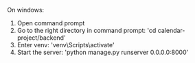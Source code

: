 On windows:
1. Open command prompt
2. Go to the right directory in command prompt: 'cd calendar-project/backend'
3. Enter venv: 'venv\Scripts\activate'
4. Start the server: 'python manage.py runserver 0.0.0.0:8000'
